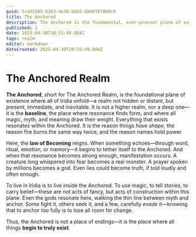 ```yaml
---
guid: 5cad1505-6363-4e30-b6b2-6b4076f8b8c0
title: The Anchored
description: The Anchored is the fundamental, ever-present plane of existence in Iridia and Etheria, where resonance shapes reality and all things begin to truly exist.
published: 1
date: 2025-04-30T20:55:49.804Z
tags: realm
editor: markdown
dateCreated: 2025-04-30T20:55:49.804Z
---
```


# The Anchored Realm

**The Anchored**, short for The Anchored Realm, is the foundational plane of existence where all of Iridia unfold—a realm not hidden or distant, but *present*, immediate, and inevitable. It is not a higher realm, nor a deep one—it is the **baseline**, the place where resonance finds form, and where all magic, myth, and meaning draw their weight. Everything that exists resonates within the Anchored. It is the reason things *have shape*, the reason fire burns the same way twice, and the reason names hold power.

Here, the **law of Becoming** reigns. When something echoes—through word, ritual, emotion, or memory—it begins to tether itself to the Anchored. And when that resonance becomes strong enough, manifestation occurs. A creature long whispered into fear becomes a real monster. A prayer spoken by millions becomes a god. Even lies could become truth, if told loudly and often enough.

To live in Iridia is to live inside the Anchored. To use magic, to tell stories, to carry belief—these are not acts of fancy, but acts of construction within this plane. Even the gods resonate here, walking the thin line between myth and anchor. Some fight it, others seek it, and a few, carefully *evade* it—knowing that to anchor too fully is to lose all room for change.

Thus, the Anchored is not a place of endings—it is the place where all things **begin to truly exist**.
